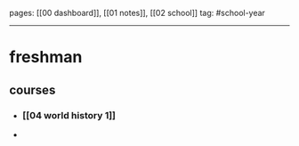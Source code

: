 pages: [[00 dashboard]], [[01 notes]], [[02 school]]
tag: #school-year 

___

# freshman

## courses
- ### [[04 world history 1]]
- 